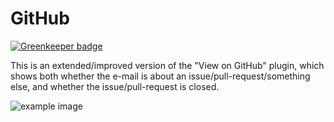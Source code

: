 # GitHub

[![Greenkeeper badge](https://badges.greenkeeper.io/ForbesLindesay/N1-GitHub.svg)](https://greenkeeper.io/)

This is an extended/improved version of the "View on GitHub" plugin, which shows both whether the e-mail is about an issue/pull-request/something else, and whether the issue/pull-request is closed.

![example image](https://cloud.githubusercontent.com/assets/1260646/22115682/e3839392-de65-11e6-9714-1e25c6983173.png)
